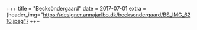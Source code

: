 +++
title = "Becksöndergaard"
date = 2017-07-01
extra = {header_img="https://designer.annajarlbo.dk/becksondergaard/BS_IMG_6210.jpeg"}
+++

<div data-nanogallery2='{
    "thumbnailHeight":  150,
    "thumbnailWidth":   150
  }'>
  <a href="https://designer.annajarlbo.dk/becksondergaard/BS_IMG_6035.jpeg"></a>
  <a href="https://designer.annajarlbo.dk/becksondergaard/BS_IMG_7869.jpeg"></a>
  <a href="https://designer.annajarlbo.dk/becksondergaard/BS_IMG_6210.jpeg"></a>
  <a href="https://designer.annajarlbo.dk/becksondergaard/BS_IMG_6399.jpeg"></a>
  <a href="https://designer.annajarlbo.dk/becksondergaard/BS_IMG_7599.jpeg"></a>
</div>
